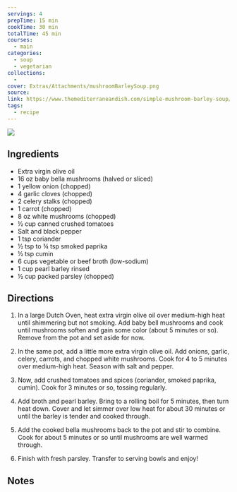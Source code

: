 ```yaml
---
servings: 4
prepTime: 15 min
cookTime: 30 min
totalTime: 45 min
courses:
  - main
categories:
  - soup
  - vegetarian
collections:
  -
cover: Extras/Attachments/mushroomBarleySoup.png
source:
link: https://www.themediterraneandish.com/simple-mushroom-barley-soup/
tags:
  - recipe
---
```


![](Extras/Attachments/mushroomBarleySoup.png)


## Ingredients

- Extra virgin olive oil
- 16 oz baby bella mushrooms (halved or sliced)
- 1 yellow onion (chopped)
- 4 garlic cloves (chopped)
- 2 celery stalks (chopped)
- 1 carrot (chopped)
- 8 oz white mushrooms (chopped)
- ½ cup canned crushed tomatoes
- Salt and black pepper
- 1 tsp coriander
- ½ tsp to ¾ tsp smoked paprika
- ½ tsp cumin
- 6 cups vegetable or beef broth (low-sodium)
- 1 cup pearl barley rinsed
- ½ cup packed parsley (chopped)


## Directions

1. In a large Dutch Oven, heat extra virgin olive oil over medium-high heat until shimmering but not smoking. Add baby bell mushrooms and cook until mushrooms soften and gain some color (about 5 minutes or so). Remove from the pot and set aside for now.

2. In the same pot, add a little more extra virgin olive oil. Add onions, garlic, celery, carrots, and chopped white mushrooms. Cook for 4 to 5 minutes over medium-high heat. Season with salt and pepper.

3. Now, add crushed tomatoes and spices (coriander, smoked paprika, cumin). Cook for 3 minutes or so, tossing regularly.

4. Add broth and pearl barley. Bring to a rolling boil for 5 minutes, then turn heat down. Cover and let simmer over low heat for about 30 minutes or until the barley is tender and cooked through.

5. Add the cooked bella mushrooms back to the pot and stir to combine. Cook for about 5 minutes or so until mushrooms are well warmed through.

6. Finish with fresh parsley. Transfer to serving bowls and enjoy!


## Notes
